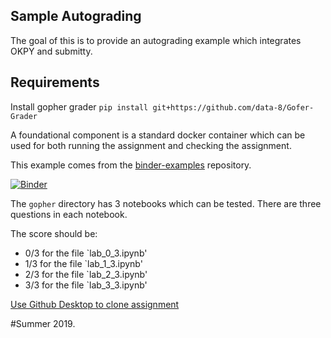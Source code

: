 ## Sample Autograding

The goal of this is to provide an autograding example which integrates OKPY and submitty.

## Requirements 
Install gopher grader
`pip install git+https://github.com/data-8/Gofer-Grader`

A foundational component is a standard docker container which can be used for both running the assignment and checking the assignment.

This example comes from the [binder-examples](https://github.com/binder-examples/jupyter-stacks) repository.

[![Binder](https://mybinder.org/badge.svg)](https://mybinder.org/v2/gh/RPI-DATA/submitty/master)

The `gopher` directory has 3 notebooks which can be tested.  There are three questions in each notebook.

The score should be:
- 0/3 for the file `lab_0_3.ipynb'
- 1/3 for the file `lab_1_3.ipynb'
- 2/3 for the file `lab_2_3.ipynb'
- 3/3 for the file `lab_3_3.ipynb'

[Use Github Desktop to clone assignment](https://classroom.github.com/a/6Pv7w5UE)

#Summer 2019. 
